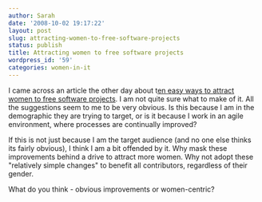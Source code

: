 ```yaml
---
author: Sarah
date: '2008-10-02 19:17:22'
layout: post
slug: attracting-women-to-free-software-projects
status: publish
title: Attracting women to free software projects
wordpress_id: '59'
categories: women-in-it
---
```


I came across an article the other day about t<a title="Ten easy ways to attract women to free software projects" href="http://www.freesoftwaremagazine.com/columns/ten_easy_ways_attract_women_your_free_software_project" target="_blank">en easy ways to attract women to free software projects</a>. I am not quite sure what to make of it. All the suggestions seem to me to be very obvious. Is this because I am in the demographic they are trying to target, or is it because I work in an agile environment, where processes are continually improved?

If this is not just because I am the target audience (and no one else thinks its fairly obvious), I think I am a bit offended by it. Why mask these improvements behind a drive to attract more women. Why not adopt these "relatively simple changes" to benefit all contributors, regardless of their gender.

What do you think - obvious improvements or women-centric?